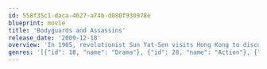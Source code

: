 ```yaml
---
id: 558f35c1-daca-4627-a74b-d080f930978e
blueprint: movie
title: 'Bodyguards and Assassins'
release_date: '2009-12-18'
overview: 'In 1905, revolutionist Sun Yat-Sen visits Hong Kong to discuss plans with Tongmenghui members to overthrow the Qing dynasty. But when they find out that assassins have been sent to kill him, they assemble a group of protectors to prevent any attacks.'
genres: '[{"id": 18, "name": "Drama"}, {"id": 28, "name": "Action"}, {"id": 36, "name": "History"}]'
---
```

